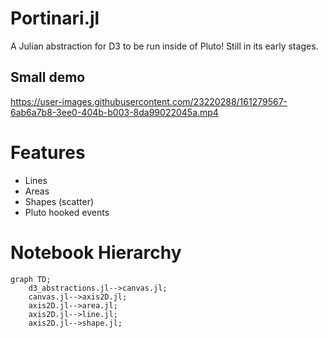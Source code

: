 # Portinari.jl

A Julian abstraction for D3 to be run inside of Pluto! Still in its early stages.

## Small demo

https://user-images.githubusercontent.com/23220288/161279567-6ab6a7b8-3ee0-404b-b003-8da99022045a.mp4

# Features

- Lines
- Areas
- Shapes (scatter)
- Pluto hooked events

# Notebook Hierarchy

```mermaid
graph TD;
    d3_abstractions.jl-->canvas.jl;
    canvas.jl-->axis2D.jl;
    axis2D.jl-->area.jl;
    axis2D.jl-->line.jl;
    axis2D.jl-->shape.jl;
```
